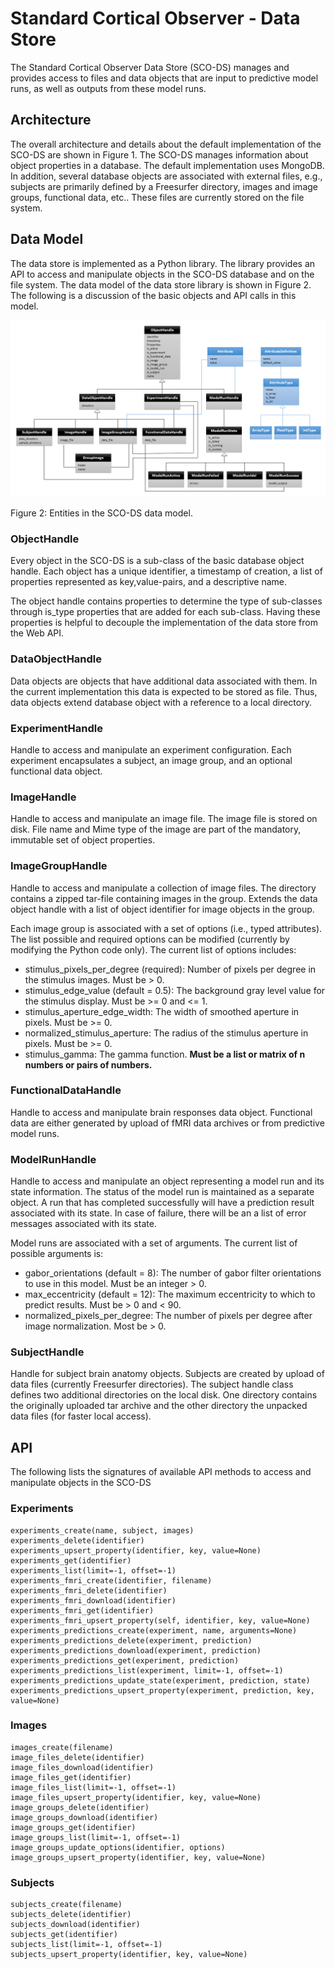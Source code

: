 # Standard Cortical Observer - Data Store

The Standard Cortical Observer Data Store (SCO-DS) manages and provides access to files and data objects that are input to predictive model runs, as well as outputs from these model runs.


## Architecture

The overall architecture and details about the default implementation of the SCO-DS are shown in Figure 1. The SCO-DS manages information about object properties in a database. The default implementation uses MongoDB. In addition, several database objects are associated with external files, e.g., subjects are primarily defined by a Freesurfer directory, images and image groups, functional data, etc.. These files are currently stored on the file system.


## Data Model

The data store is implemented as a Python library. The library provides an API to access and manipulate objects in the SCO-DS database and on the file system. The data model of the data store library is shown in Figure 2.  The following is a discussion of the basic objects and API calls in this model.

![alt text](graphics/sco.png "SCO Data Store - Data Model")

Figure 2: Entities in the SCO-DS data model.


### ObjectHandle

Every object in the SCO-DS is a sub-class of the basic database object handle. Each object has a unique identifier, a timestamp of creation, a list of properties represented as key,value-pairs, and a descriptive name.

The object handle contains properties to determine the type of sub-classes through is_type properties that are added for each sub-class. Having these properties is helpful to decouple the implementation of the data store from the Web API.


### DataObjectHandle

Data objects are objects that have additional data associated with them. In the current implementation this data is expected to be stored as file. Thus, data objects extend database object with a reference to a local directory.


### ExperimentHandle

Handle to access and manipulate an experiment configuration. Each experiment encapsulates a  subject, an image group, and an optional functional data object.


### ImageHandle

Handle to access and manipulate an image file. The image file is stored on disk. File name and Mime type of the image are part of the mandatory, immutable set of object properties.


### ImageGroupHandle

Handle to access and manipulate a collection of image files. The directory contains a zipped tar-file containing images in the group. Extends the data object handle with a list of object identifier for image objects in the group.

Each image group is associated with a set of options (i.e., typed attributes). The list possible and required options can be modified (currently by modifying the Python code only). The current list of options includes:

- stimulus_pixels_per_degree (required): Number of pixels per degree in the stimulus images. Must be > 0.
- stimulus_edge_value (default = 0.5): The background gray level value for the stimulus display. Must be >= 0 and <= 1.
- stimulus_aperture_edge_width: The width of smoothed aperture in pixels. Must be >= 0.
- normalized_stimulus_aperture: The radius of the stimulus aperture in pixels. Must be >= 0.
- stimulus_gamma: The gamma function. **Must be a list or matrix of n numbers or pairs of numbers.**


### FunctionalDataHandle

Handle to access and manipulate brain responses data object. Functional data are either generated by upload of fMRI data archives or from predictive model runs.


### ModelRunHandle

Handle to access and manipulate an object representing a model run and its state information. The status of the model run is maintained as a separate object. A run that has completed successfully will have a prediction result associated with its state. In case of failure, there will be an a list of error messages associated with its state.

Model runs are associated with a set of arguments. The current list of possible arguments is:

- gabor_orientations (default = 8): The number of gabor filter orientations to use in this model. Must be an integer > 0.
- max_eccentricity (default = 12): The maximum eccentricity to which to predict results. Must be > 0 and < 90.
- normalized_pixels_per_degree: The number of pixels per degree after image normalization. Most be > 0.


### SubjectHandle

Handle for subject brain anatomy objects. Subjects are created by upload of data files (currently Freesurfer directories). The subject handle class defines two additional directories on the local disk. One directory contains the originally uploaded tar archive and the other directory the unpacked data files (for faster local access).


## API

The following lists the signatures of available API methods to access and manipulate objects in the SCO-DS

### Experiments

```
experiments_create(name, subject, images)
experiments_delete(identifier)
experiments_upsert_property(identifier, key, value=None)
experiments_get(identifier)
experiments_list(limit=-1, offset=-1)
experiments_fmri_create(identifier, filename)
experiments_fmri_delete(identifier)
experiments_fmri_download(identifier)
experiments_fmri_get(identifier)
experiments_fmri_upsert_property(self, identifier, key, value=None)
experiments_predictions_create(experiment, name, arguments=None)
experiments_predictions_delete(experiment, prediction)
experiments_predictions_download(experiment, prediction)
experiments_predictions_get(experiment, prediction)
experiments_predictions_list(experiment, limit=-1, offset=-1)
experiments_predictions_update_state(experiment, prediction, state)
experiments_predictions_upsert_property(experiment, prediction, key, value=None)
```

### Images

```
images_create(filename)
image_files_delete(identifier)
image_files_download(identifier)
image_files_get(identifier)
image_files_list(limit=-1, offset=-1)
image_files_upsert_property(identifier, key, value=None)
image_groups_delete(identifier)
image_groups_download(identifier)
image_groups_get(identifier)
image_groups_list(limit=-1, offset=-1)
image_groups_update_options(identifier, options)
image_groups_upsert_property(identifier, key, value=None)
```

### Subjects

```
subjects_create(filename)
subjects_delete(identifier)
subjects_download(identifier)
subjects_get(identifier)
subjects_list(limit=-1, offset=-1)
subjects_upsert_property(identifier, key, value=None)
```
